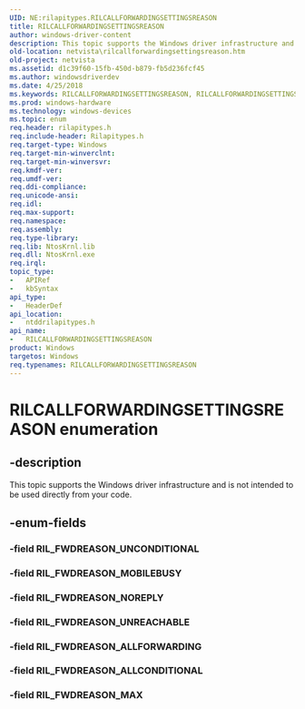 ```yaml
---
UID: NE:rilapitypes.RILCALLFORWARDINGSETTINGSREASON
title: RILCALLFORWARDINGSETTINGSREASON
author: windows-driver-content
description: This topic supports the Windows driver infrastructure and is not intended to be used directly from your code.
old-location: netvista\rilcallforwardingsettingsreason.htm
old-project: netvista
ms.assetid: d1c39f60-15fb-450d-b879-fb5d236fcf45
ms.author: windowsdriverdev
ms.date: 4/25/2018
ms.keywords: RILCALLFORWARDINGSETTINGSREASON, RILCALLFORWARDINGSETTINGSREASON enumeration [Network Drivers Starting with Windows Vista], RIL_FWDREASON_ALLCONDITIONAL, RIL_FWDREASON_ALLFORWARDING, RIL_FWDREASON_MAX, RIL_FWDREASON_MOBILEBUSY, RIL_FWDREASON_NOREPLY, RIL_FWDREASON_UNREACHABLE, netvista.rilcallforwardingsettingsreason, ntddrilapitypes/RILCALLFORWARDINGSETTINGSREASON, ntddrilapitypes/RIL_FWDREASON_ALLCONDITIONAL, ntddrilapitypes/RIL_FWDREASON_ALLFORWARDING, ntddrilapitypes/RIL_FWDREASON_MAX, ntddrilapitypes/RIL_FWDREASON_MOBILEBUSY, ntddrilapitypes/RIL_FWDREASON_NOREPLY, ntddrilapitypes/RIL_FWDREASON_UNREACHABLE
ms.prod: windows-hardware
ms.technology: windows-devices
ms.topic: enum
req.header: rilapitypes.h
req.include-header: Rilapitypes.h
req.target-type: Windows
req.target-min-winverclnt: 
req.target-min-winversvr: 
req.kmdf-ver: 
req.umdf-ver: 
req.ddi-compliance: 
req.unicode-ansi: 
req.idl: 
req.max-support: 
req.namespace: 
req.assembly: 
req.type-library: 
req.lib: NtosKrnl.lib
req.dll: NtosKrnl.exe
req.irql: 
topic_type:
-	APIRef
-	kbSyntax
api_type:
-	HeaderDef
api_location:
-	ntddrilapitypes.h
api_name:
-	RILCALLFORWARDINGSETTINGSREASON
product: Windows
targetos: Windows
req.typenames: RILCALLFORWARDINGSETTINGSREASON
---
```


# RILCALLFORWARDINGSETTINGSREASON enumeration


## -description


This topic supports the Windows driver infrastructure and is not intended to be used directly from your code.


## -enum-fields




### -field RIL_FWDREASON_UNCONDITIONAL


### -field RIL_FWDREASON_MOBILEBUSY


### -field RIL_FWDREASON_NOREPLY


### -field RIL_FWDREASON_UNREACHABLE


### -field RIL_FWDREASON_ALLFORWARDING


### -field RIL_FWDREASON_ALLCONDITIONAL


### -field RIL_FWDREASON_MAX

